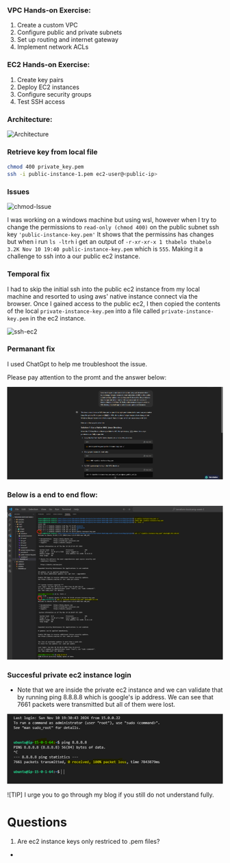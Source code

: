 ### VPC Hands-on Exercise:

1. Create a custom VPC
2. Configure public and private subnets
3. Set up routing and internet gateway
4. Implement network ACLs

### EC2 Hands-on Exercise:

1. Create key pairs
2. Deploy EC2 instances
3. Configure security groups
4. Test SSH access

### Architecture:
![Architecture](/exercices/day2/images/Untitled-2023-03-01-2339.png)

### Retrieve key from local file
```bash
chmod 400 private_key.pem
ssh -i public-instance-1.pem ec2-user@<public-ip>
```

### Issues
![chmod-Issue](/exercices/day2/images/chmod-issue.png)

I was working on a windows machine but using wsl, however when I try to change the permissions to `read-only (chmod 400)` on the public subnet ssh key `'public-instance-key.pem'` It shows that the permissins has changes but when i run `ls -ltrh` i get an output of `-r-xr-xr-x 1 thabelo thabelo 3.2K Nov 10 19:40 public-instance-key.pem` which is `555`. Making it a challenge to ssh into a our public ec2 instance.

### Temporal fix
I had to skip the initial ssh into the public ec2 instance from my local machine and resorted to using aws' native instance connect via the browser. Once I gained access to the public ec2, I then copied the contents of the local `private-instance-key.pem` into a file called `private-instance-key.pem` in the ec2 instance.

![ssh-ec2](/exercices/day2/images/private-instance-ssh.png)

### Permanant fix
I used ChatGpt to help me troubleshoot the issue. 

Please pay attention to the promt and the answer below:

![ssh-solved](/exercices/day2/images/chat-gpt-solution.png)

### Below is a end to end flow:
![solution](/exercices/day2/images/solution.png)
### Succesful private ec2 instance login
* Note that we are inside the private ec2 instance and we can validate that by running ping 8.8.8.8 which is google's ip address. We can see that 7661 packets were transmitted but all of them were lost.

![solution](/exercices/day2/images/private-instance-validation.png)

![TIP] I urge you to go through my blog if you still do not understand fully.


# Questions
1. Are ec2 instance keys only restriced to .pem files?

- 

